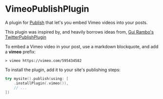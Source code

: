 # VimeoPublishPlugin

A plugin for [Publish](https://github.com/JohnSundell/Publish) that let's you embed Vimeo videos into your posts.

This plugin was inspired by, and heavily borrows ideas from, [Gui Rambo's](https://github.com/insidegui) [TwitterPublishPlugin](https://github.com/insidegui/TwitterPublishPlugin)

To embed a Vimeo video in your post, use a markdown blockquote, and add a **vimeo** prefix:

```
> vimeo https://vimeo.com/595434582
```

To install the plugin, add it to your site's publishing steps:

```swift
try mysite().publish(using: [
    .installPlugin(.vimeo()),
    // ...
])
```
